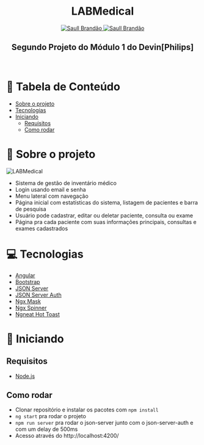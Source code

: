 <h1 align="center">
  LABMedical 
</h1>

<div align="center">
  <a href="https://www.twitter.com/saullbrandao/">
    <img alt="Saull Brandão" src="https://img.shields.io/badge/-saullbrandao-1DA1F2?style=flat&logo=Twitter&logoColor=white" />
  </a>
  <a href="https://www.linkedin.com/in/saullbrandao/">
    <img alt="Saull Brandão" src="https://img.shields.io/badge/-saullbrandao-0A66C2?style=flat&logo=Linkedin&logoColor=white" />
  </a>
</div>

<h2 align="center">
  Segundo Projeto do Módulo 1 do Devin[Philips]
</h2>
<br />

# 📑 Tabela de Conteúdo

- [Sobre o projeto](#-sobre-o-projeto)
- [Tecnologias](#-tecnologias)
- [Iniciando](#-iniciando)
  - [Requisitos](#requisitos)
  - [Como rodar](#como-rodar)

# 📃 Sobre o projeto

![LABMedical](https://i.imgur.com/7mXZDtQ.png)

- Sistema de gestão de inventário médico
- Login usando email e senha
- Menu lateral com navegação
- Página inicial com estatísticas do sistema, listagem de pacientes e barra de pesquisa
- Usuário pode cadastrar, editar ou deletar paciente, consulta ou exame
- Página pra cada paciente com suas informações principais, consultas e exames cadastrados

# 💻 Tecnologias

- [Angular](https://angular.io/)
- [Bootstrap](https://getbootstrap.com/)
- [JSON Server](https://github.com/typicode/json-server)
- [JSON Server Auth](https://github.com/jeremyben/json-server-auth)
- [Ngx Mask](https://jsdaddy.github.io/ngx-mask/)
- [Ngx Spinner](https://napster2210.github.io/ngx-spinner/)
- [Ngneat Hot Toast](https://ngneat.github.io/hot-toast/)

# 🚀 Iniciando

## Requisitos

- [Node.js](https://nodejs.org/en/)

## Como rodar

- Clonar repositório e instalar os pacotes com `npm install`
- `ng start` pra rodar o projeto
- `npm run server` pra rodar o json-server junto com o json-server-auth e com um delay de 500ms
- Acesso através do http://localhost:4200/
